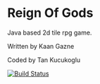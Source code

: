 # Reign Of Gods

Java based 2d tile rpg game.

Written by Kaan Gazne

Coded by Tan Kucukoglu

[![Build Status](https://travis-ci.org/tankucukoglu/RPGjava.svg?branch=master)](https://travis-ci.org/tankucukoglu/RPGjava)
